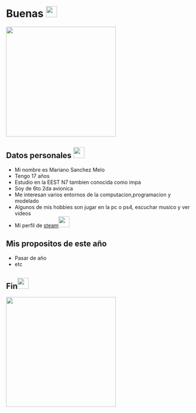 # Buenas <img src="https://cdn.cloudflare.steamstatic.com/steamcommunity/public/images/items/1083880/bd72af811df957109ba5b13660580a4c9f82fdc9.png" width="30">
<img src= "http://www.reactiongifs.com/wp-content/uploads/2013/07/ralph-wave.gif" width="300">

## Datos personales <img src="https://cdn.cloudflare.steamstatic.com/steamcommunity/public/images/items/1083880/c6148c657fd337eadb3aac2742f798be81688900.png" width="30">
* Mi nombre es Mariano Sanchez Melo
* Tengo 17 años
* Estudio en la EEST N7 tambien conocida como impa
*  Soy de 6to 2da avionica
* Me interesan varios entornos de la computacion,programacion y modelado
* Algunos de mis hobbies son jugar en la pc o ps4, escuchar musico y ver videos 
* Mi perfil de [steam]<img src="https://cdn.cloudflare.steamstatic.com/steamcommunity/public/images/items/459820/ac169b82719cda011173aa970806a9b960c8ca9c.png" width="30">
## Mis propositos de este año 
* Pasar de año 
* etc

[steam]: https://steamcommunity.com/id/Goge720/

## Fin<img src="https://cdn.cloudflare.steamstatic.com/steamcommunity/public/images/items/433340/5dc395fd4eda62f9489961f74486f1e2e92a4818.png" width="30">
<img src= "https://media1.tenor.com/images/34a5a0ebce60617b2d563085312e9647/tenor.gif?itemid=16327928" width="300">
